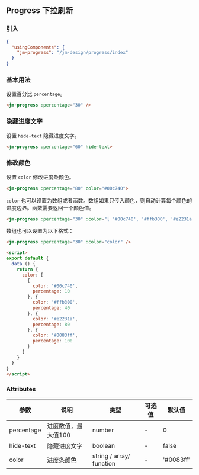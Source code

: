 ## Progress 下拉刷新

### 引入

```json
{
  "usingComponents": {
    "jm-progress": "/jm-design/progress/index"
  }
}
```

### 基本用法

设置百分比 `percentage`。

```html
<jm-progress :percentage="30" />
```

### 隐藏进度文字

设置 `hide-text` 隐藏进度文字。

```html
<jm-progress :percentage="60" hide-text>
```

### 修改颜色

设置 `color` 修改进度条颜色。

```html
<jm-progress :percentage="80" color="#00c740">
```

`color` 也可以设置为数组或者函数。数组如果只传入颜色，则自动计算每个颜色的进度边界。函数需要返回一个颜色值。

```html
<jm-progress :percentage="30" :color="[ '#00c740', '#ffb300', '#e2231a', '#0083ff' ]" />
```

数组也可以设置为以下格式：

```html
<jm-progress :percentage="30" :color="color" />

<script>
export default {
  data () {
    return {
      color: [
        {
          color: '#00c740',
          percentage: 10
        }, {
          color: '#ffb300',
          percentage: 40
        }, {
          color: '#e2231a',
          percentage: 80
        }, {
          color: '#0083ff',
          percentage: 100
        }
      ]
    }
  }
}
</script>
```

### Attributes

| 参数      | 说明                                 | 类型      | 可选值       | 默认值   |
|---------- |------------------------------------ |---------- |------------- |-------- |
| percentage | 进度数值，最大值100 | number | - | 0 |
| hide-text | 隐藏进度文字 | boolean | - | false |
| color | 进度条颜色 | string / array/ function | - | '#0083ff' |



